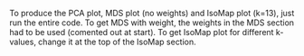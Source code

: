 To produce the PCA plot, MDS plot (no weights) and IsoMap plot (k=13), just run the entire code.
To get MDS with weight, the weights in the MDS section had to be used (comented out at start).
To get IsoMap plot for different k-values, change it at the top of the IsoMap section.
